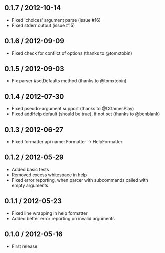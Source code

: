 0.1.7 / 2012-10-14
------------------

* Fixed 'choices' argument parse (issue #16)
* Fixed stderr output (issue #15)


0.1.6 / 2012-09-09
------------------

* Fixed check for conflict of options (thanks to @tomxtobin)


0.1.5 / 2012-09-03
------------------

* Fix parser #setDefaults method (thanks to @tomxtobin)


0.1.4 / 2012-07-30
------------------

* Fixed pseudo-argument support (thanks to @CGamesPlay)
* Fixed addHelp default (should be true), if not set (thanks to @benblank)


0.1.3 / 2012-06-27
------------------

* Fixed formatter api name: Formatter -> HelpFormatter


0.1.2 / 2012-05-29
------------------

* Added basic tests
* Removed excess whitespace in help
* Fixed error reporting, when parcer with subcommands
  called with empty arguments


0.1.1 / 2012-05-23
------------------

* Fixed line wrapping in help formatter
* Added better error reporting on invalid arguments


0.1.0 / 2012-05-16
------------------

* First release.

